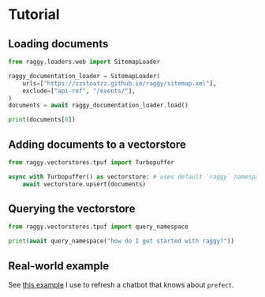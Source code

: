 # Tutorial

## Loading documents

```python
from raggy.loaders.web import SitemapLoader

raggy_documentation_loader = SitemapLoader(
    urls=["https://zzstoatzz.github.io/raggy/sitemap.xml"],
    exclude=["api-ref", "/events/"],
)
documents = await raggy_documentation_loader.load()

print(documents[0])
```

## Adding documents to a vectorstore

```python
from raggy.vectorstores.tpuf import Turbopuffer

async with Turbopuffer() as vectorstore: # uses default `raggy` namespace
    await vectorstore.upsert(documents)
```

## Querying the vectorstore

```python
from raggy.vectorstores.tpuf import query_namespace

print(await query_namespace("how do I get started with raggy?"))
```

## Real-world example

See [this example](/examples/refresh_vectorstore/refresh_tpuf.py) I use to refresh a chatbot that knows about `prefect`.
